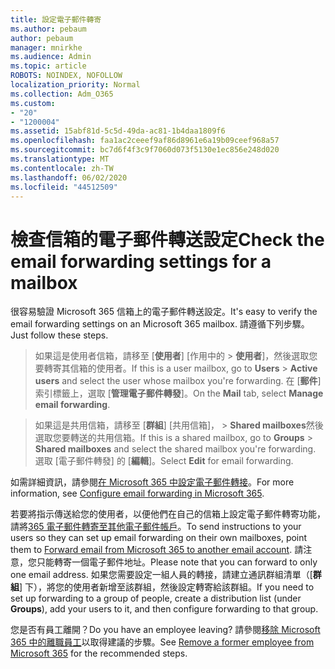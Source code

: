 ```yaml
---
title: 設定電子郵件轉寄
ms.author: pebaum
author: pebaum
manager: mnirkhe
ms.audience: Admin
ms.topic: article
ROBOTS: NOINDEX, NOFOLLOW
localization_priority: Normal
ms.collection: Adm_O365
ms.custom:
- "20"
- "1200004"
ms.assetid: 15abf81d-5c5d-49da-ac81-1b4daa1809f6
ms.openlocfilehash: faa1ac2ceeef9af86d8961e6a19b09ceef968a57
ms.sourcegitcommit: bc7d6f4f3c9f7060d073f5130e1ec856e248d020
ms.translationtype: MT
ms.contentlocale: zh-TW
ms.lasthandoff: 06/02/2020
ms.locfileid: "44512509"
---
```

# <a name="check-the-email-forwarding-settings-for-a-mailbox"></a><span data-ttu-id="f01fa-102">檢查信箱的電子郵件轉送設定</span><span class="sxs-lookup"><span data-stu-id="f01fa-102">Check the email forwarding settings for a mailbox</span></span>

<span data-ttu-id="f01fa-103">很容易驗證 Microsoft 365 信箱上的電子郵件轉送設定。</span><span class="sxs-lookup"><span data-stu-id="f01fa-103">It's easy to verify the email forwarding settings on an Microsoft 365 mailbox.</span></span> <span data-ttu-id="f01fa-104">請遵循下列步驟。</span><span class="sxs-lookup"><span data-stu-id="f01fa-104">Just follow these steps.</span></span>
  
> <span data-ttu-id="f01fa-105">如果這是使用者信箱，請移至 [**使用者**] [作用中的 \> **使用者**]，然後選取您要轉寄其信箱的使用者。</span><span class="sxs-lookup"><span data-stu-id="f01fa-105">If this is a user mailbox, go to **Users** \> **Active users** and select the user whose mailbox you're forwarding.</span></span> <span data-ttu-id="f01fa-106">在 [**郵件**] 索引標籤上，選取 [**管理電子郵件轉發**]。</span><span class="sxs-lookup"><span data-stu-id="f01fa-106">On the **Mail** tab, select **Manage email forwarding**.</span></span>

> <span data-ttu-id="f01fa-107">如果這是共用信箱，請移至 [**群組**] [共用信箱]， \> **Shared mailboxes**然後選取您要轉送的共用信箱。</span><span class="sxs-lookup"><span data-stu-id="f01fa-107">If this is a shared mailbox, go to **Groups** \> **Shared mailboxes** and select the shared mailbox you're forwarding.</span></span> <span data-ttu-id="f01fa-108">選取 [電子郵件轉發] 的 [**編輯**]。</span><span class="sxs-lookup"><span data-stu-id="f01fa-108">Select **Edit** for email forwarding.</span></span>

<span data-ttu-id="f01fa-109">如需詳細資訊，請參閱[在 Microsoft 365 中設定電子郵件轉接](https://docs.microsoft.com/microsoft-365/admin/email/configure-email-forwarding)。</span><span class="sxs-lookup"><span data-stu-id="f01fa-109">For more information, see [Configure email forwarding in Microsoft 365](https://docs.microsoft.com/microsoft-365/admin/email/configure-email-forwarding).</span></span>
  
<span data-ttu-id="f01fa-110">若要將指示傳送給您的使用者，以便他們在自己的信箱上設定電子郵件轉寄功能，請將[365 電子郵件轉寄至其他電子郵件帳戶](https://support.office.com/article/Forward-email-from-Office-365-to-another-email-account-1ed4ee1e-74f8-4f53-a174-86b748ff6a0e)。</span><span class="sxs-lookup"><span data-stu-id="f01fa-110">To send instructions to your users so they can set up email forwarding on their own mailboxes, point them to [Forward email from Microsoft 365 to another email account](https://support.office.com/article/Forward-email-from-Office-365-to-another-email-account-1ed4ee1e-74f8-4f53-a174-86b748ff6a0e).</span></span> <span data-ttu-id="f01fa-111">請注意，您只能轉寄一個電子郵件地址。</span><span class="sxs-lookup"><span data-stu-id="f01fa-111">Please note that you can forward to only one email address.</span></span> <span data-ttu-id="f01fa-112">如果您需要設定一組人員的轉接，請建立通訊群組清單（[**群組**] 下），將您的使用者新增至該群組，然後設定轉寄給該群組。</span><span class="sxs-lookup"><span data-stu-id="f01fa-112">If you need to set up forwarding to a group of people, create a distribution list (under **Groups**), add your users to it, and then configure forwarding to that group.</span></span>
  
<span data-ttu-id="f01fa-113">您是否有員工離開？</span><span class="sxs-lookup"><span data-stu-id="f01fa-113">Do you have an employee leaving?</span></span> <span data-ttu-id="f01fa-114">請參閱[移除 Microsoft 365 中的離職員工](https://docs.microsoft.com/microsoft-365/admin/add-users/remove-former-employee)以取得建議的步驟。</span><span class="sxs-lookup"><span data-stu-id="f01fa-114">See [Remove a former employee from Microsoft 365](https://docs.microsoft.com/microsoft-365/admin/add-users/remove-former-employee) for the recommended steps.</span></span>